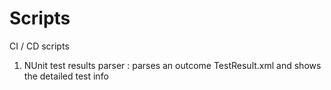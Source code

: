 # Scripts
CI / CD scripts

1. NUnit test results parser  :  parses an outcome TestResult.xml and shows the detailed test info
